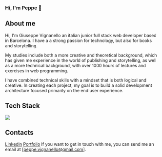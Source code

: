 
### Hi, I'm Peppe 👋

## About me
Hi, I'm Giuseppe Vignanello an italian junior full stack web developer based in Barcelona. I have a a strong passion for technology, but also for books and storytelling. 

My studies include both a more creative and theoretical background, which has given me experience in the world of publishing and storytelling, as well as a more technical background, with over 1000 hours of lectures and exercises in web programming. 

I have combined technical skills with a mindset that is both logical and creative. In creating each project, my goal is to build a solid development architecture focused primarily on the end user experience.

## Tech Stack

 <img src="https://skillicons.dev/icons?i=html,css,bootstrap,js,vue,react,redux,laravel,php,vite,scss,git,github,postman,mysql,java,spring&perline=8">


## Contacts
<a href="https://www.linkedin.com/in/giuseppe-vignanello/">Linkedin</a>
<a href="https://giuseppevignanello.com/" role="button">Portfolio</a>
If you want to get in touch with me, you can send me an email at [peppe.vignanello@gmail.com].



<!--
**giuseppevignanello/giuseppevignanello** is a ✨ _special_ ✨ repository because its `README.md` (this file) appears on your GitHub profile.

Here are some ideas to get you started:

- 🔭 I’m currently working on ...
- 🌱 I’m currently learning ...
- 👯 I’m looking to collaborate on ...
- 🤔 I’m looking for help with ...
- 💬 Ask me about ...
- 📫 How to reach me: ...
- 😄 Pronouns: ...
- ⚡ Fun fact: ...
-->
